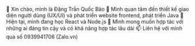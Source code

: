 👋 Xin chào, mình là Đặng Trần Quốc Bảo
👀 Mình quan tâm đến thiết kế giao diện người dùng (UX/UI) và phát triển website frontend, phát triển Java
🌱 Hiện tại, mình đang học React và Node.js
💞️ Mình mong muốn hợp tác với những ai đáng tin cậy và có khả năng hợp tác lâu dài
📫 Liên hệ với mình qua số 0939941706 (Zalo.vn)


<!---
dguocbao/dguocbao is a ✨ special ✨ repository because its `README.md` (this file) appears on your GitHub profile.
You can click the Preview link to take a look at your changes.
--->
